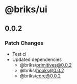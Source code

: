 # @briks/ui

## 0.0.2

### Patch Changes

- Test ci
- Updated dependencies
  - @briks/primitives@0.0.2
  - @briks/hooks@0.0.2
  - @briks/core@0.0.2
